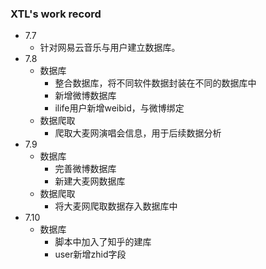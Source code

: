 ### XTL's work record

- 7.7 
  - 针对网易云音乐与用户建立数据库。
- 7.8 
  - 数据库
    - 整合数据库，将不同软件数据封装在不同的数据库中
    - 新增微博数据库
    - ilife用户新增weibid，与微博绑定
  - 数据爬取
    - 爬取大麦网演唱会信息，用于后续数据分析
- 7.9
  - 数据库
    - 完善微博数据库
    - 新建大麦网数据库
  - 数据爬取
    - 将大麦网爬取数据存入数据库中
- 7.10
  - 数据库
    - 脚本中加入了知乎的建库
    - user新增zhid字段